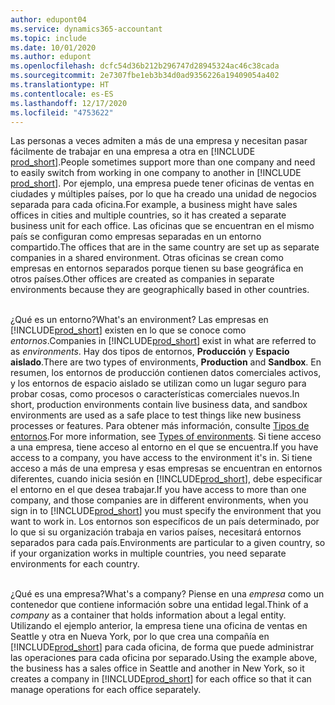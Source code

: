```yaml
---
author: edupont04
ms.service: dynamics365-accountant
ms.topic: include
ms.date: 10/01/2020
ms.author: edupont
ms.openlocfilehash: dcfc54d36b212b296747d28945324ac46c38cada
ms.sourcegitcommit: 2e7307fbe1eb3b34d0ad9356226a19409054a402
ms.translationtype: HT
ms.contentlocale: es-ES
ms.lasthandoff: 12/17/2020
ms.locfileid: "4753622"
---
```

<span data-ttu-id="f7ada-101">Las personas a veces admiten a más de una empresa y necesitan pasar fácilmente de trabajar en una empresa a otra en [!INCLUDE [prod_short](prod_short.md)].</span><span class="sxs-lookup"><span data-stu-id="f7ada-101">People sometimes support more than one company and need to easily switch from working in one company to another in [!INCLUDE [prod_short](prod_short.md)].</span></span> <span data-ttu-id="f7ada-102">Por ejemplo, una empresa puede tener oficinas de ventas en ciudades y múltiples países, por lo que ha creado una unidad de negocios separada para cada oficina.</span><span class="sxs-lookup"><span data-stu-id="f7ada-102">For example, a business might have sales offices in cities and multiple countries, so it has created a separate business unit for each office.</span></span> <span data-ttu-id="f7ada-103">Las oficinas que se encuentran en el mismo país se configuran como empresas separadas en un entorno compartido.</span><span class="sxs-lookup"><span data-stu-id="f7ada-103">The offices that are in the same country are set up as separate companies in a shared environment.</span></span> <span data-ttu-id="f7ada-104">Otras oficinas se crean como empresas en entornos separados porque tienen su base geográfica en otros países.</span><span class="sxs-lookup"><span data-stu-id="f7ada-104">Other offices are created as companies in separate environments because they are geographically based in other countries.</span></span><br><br>  

<span data-ttu-id="f7ada-105">¿Qué es un entorno?</span><span class="sxs-lookup"><span data-stu-id="f7ada-105">What's an environment?</span></span> <span data-ttu-id="f7ada-106">Las empresas en [!INCLUDE[prod_short](prod_short.md)] existen en lo que se conoce como *entornos*.</span><span class="sxs-lookup"><span data-stu-id="f7ada-106">Companies in [!INCLUDE[prod_short](prod_short.md)] exist in what are referred to as *environments*.</span></span> <span data-ttu-id="f7ada-107">Hay dos tipos de entornos, **Producción** y **Espacio aislado**.</span><span class="sxs-lookup"><span data-stu-id="f7ada-107">There are two types of environments, **Production** and **Sandbox**.</span></span> <span data-ttu-id="f7ada-108">En resumen, los entornos de producción contienen datos comerciales activos, y los entornos de espacio aislado se utilizan como un lugar seguro para probar cosas, como procesos o características comerciales nuevos.</span><span class="sxs-lookup"><span data-stu-id="f7ada-108">In short, production environments contain live business data, and sandbox environments are used as a safe place to test things like new business processes or features.</span></span> <span data-ttu-id="f7ada-109">Para obtener más información, consulte [Tipos de entornos](/dynamics365/business-central/dev-itpro/administration/tenant-admin-center-environments#types-of-environments).</span><span class="sxs-lookup"><span data-stu-id="f7ada-109">For more information, see [Types of environments](/dynamics365/business-central/dev-itpro/administration/tenant-admin-center-environments#types-of-environments).</span></span> <span data-ttu-id="f7ada-110">Si tiene acceso a una empresa, tiene acceso al entorno en el que se encuentra.</span><span class="sxs-lookup"><span data-stu-id="f7ada-110">If you have access to a company, you have access to the environment it's in.</span></span> <span data-ttu-id="f7ada-111">Si tiene acceso a más de una empresa y esas empresas se encuentran en entornos diferentes, cuando inicia sesión en [!INCLUDE[prod_short](prod_short.md)], debe especificar el entorno en el que desea trabajar.</span><span class="sxs-lookup"><span data-stu-id="f7ada-111">If you have access to more than one company, and those companies are in different environments, when you sign in to [!INCLUDE[prod_short](prod_short.md)] you must specify the environment that you want to work in.</span></span> <span data-ttu-id="f7ada-112">Los entornos son específicos de un país determinado, por lo que si su organización trabaja en varios países, necesitará entornos separados para cada país.</span><span class="sxs-lookup"><span data-stu-id="f7ada-112">Environments are particular to a given country, so if your organization works in multiple countries, you need separate environments for each country.</span></span><br><br>  

<span data-ttu-id="f7ada-113">¿Qué es una empresa?</span><span class="sxs-lookup"><span data-stu-id="f7ada-113">What's a company?</span></span> <span data-ttu-id="f7ada-114">Piense en una *empresa* como un contenedor que contiene información sobre una entidad legal.</span><span class="sxs-lookup"><span data-stu-id="f7ada-114">Think of a *company* as a container that holds information about a legal entity.</span></span> <span data-ttu-id="f7ada-115">Utilizando el ejemplo anterior, la empresa tiene una oficina de ventas en Seattle y otra en Nueva York, por lo que crea una compañía en [!INCLUDE[prod_short](prod_short.md)] para cada oficina, de forma que puede administrar las operaciones para cada oficina por separado.</span><span class="sxs-lookup"><span data-stu-id="f7ada-115">Using the example above, the business has a sales office in Seattle and another in New York, so it creates a company in [!INCLUDE[prod_short](prod_short.md)] for each office so that it can manage operations for each office separately.</span></span>  
